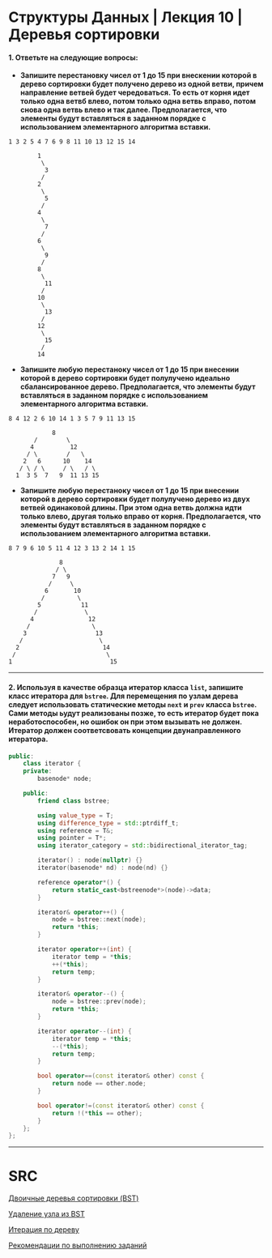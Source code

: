 # Структуры Данных | Лекция 10 | Деревья сортировки

#### 1. Ответьте на следующие вопросы: 

+ **Запишите перестановку чисел от 1 до 15 при внескении которой в дерево сортировки будет получено дерево из одной ветви, причем направление ветвей будет чередоваться. То есть от корня идет только одна ветвб влево, потом только одна ветвь вправо, потом снова одна ветвь влево и так далее. Предполагается, что элементы будут вставляться в заданном порядке с использованием элементарного алгоритма вставки.**

`1 3 2 5 4 7 6 9 8 11 10 13 12 15 14`

```
        1
         \
          3
         /
        2
         \
          5
         /
        4
         \
          7
         /
        6
         \
          9
         /
        8
         \
          11
         /
        10
         \
          13
         /
        12
         \
          15
         /
        14
```
+ **Запишите любую перестаноку чисел от 1 до 15 при внесении которой в дерево сортировки будет полулучено идеально сбалансированное дерево. Предполагается, что элементы будут вставляться в заданном порядке с использованием элементарного алгоритма вставки.**

`8 4 12 2 6 10 14 1 3 5 7 9 11 13 15`

```
            8
       /        \
      4          12
     / \        /   \
    2   6      10    14
   / \ / \     / \   / \
  1  3 5  7   9  11 13 15

```

+ **Запишите любую перестаноку чисел от 1 до 15 при внесении которой в дерево сортировки будет полулучено дерево из двух ветвей одинаковой длины. При этом одна ветвь должна идти только влево, другая только вправо от корня. Предполагается, что элементы будут вставляться в заданном порядке с использованием элементарного алгоритма вставки.**

`8 7 9 6 10 5 11 4 12 3 13 2 14 1 15`

```
              8
             / \
            7   9
           /     \
          6       10
         /         \
        5           11
       /             \
      4               12
     /                 \
    3                   13
   /                     \
  2                       14
 /                         \
1                           15

```

---

#### 2. Используя в качестве образца итератор класса `list`, запишите класс итератора для `bstree`. Для перемещения по узлам дерева следует использовать статические методы `next` и `prev` класса `bstree`. Сами методы ьудут реализованы позже, то есть итератор будет пока неработоспособен, но ошибок он при этом вызывать не должен. Итератор должен соответсвовать концепции двунаправленного итератора. 

```cpp
public:
    class iterator {
    private:
        basenode* node;

    public:
        friend class bstree;

        using value_type = T;
        using difference_type = std::ptrdiff_t;
        using reference = T&;
        using pointer = T*;
        using iterator_category = std::bidirectional_iterator_tag;

        iterator() : node(nullptr) {}
        iterator(basenode* nd) : node(nd) {}

        reference operator*() {
            return static_cast<bstreenode*>(node)->data;
        }

        iterator& operator++() {
            node = bstree::next(node);
            return *this;
        }

        iterator operator++(int) {
            iterator temp = *this;
            ++(*this);
            return temp;
        }

        iterator& operator--() {
            node = bstree::prev(node);
            return *this;
        }

        iterator operator--(int) {
            iterator temp = *this;
            --(*this);
            return temp;
        }

        bool operator==(const iterator& other) const {
            return node == other.node;
        }

        bool operator!=(const iterator& other) const {
            return !(*this == other);
        }
    };
};

```


























---
# SRC

[Двоичные деревья сортировки (BST)](https://youtu.be/Kw5bQbGkdlA)

[Удаление узла из BST](https://youtu.be/fRGXS9P9aiU)

[Итерация по дереву](https://youtu.be/2F6l2zvaq64)

[Рекомендации по выполнению заданий](https://youtu.be/vVokxMaHU1Y)
